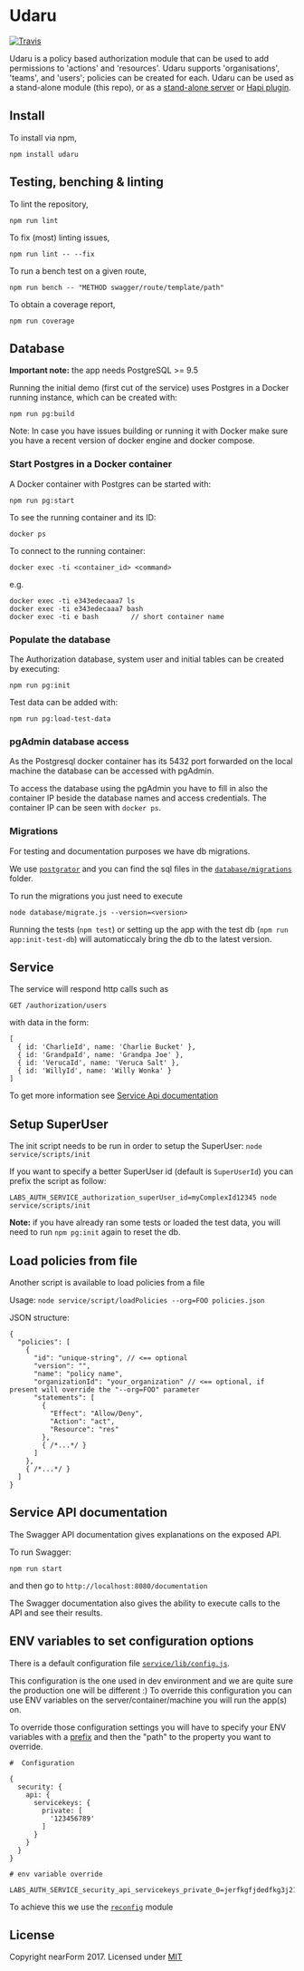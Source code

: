 # Udaru
[![Travis][BadgeTravis]][Travis]

Udaru is a policy based authorization module that can be used to add permissions to 'actions' and 
'resources'. Udaru supports 'organisations', 'teams', and 'users'; policies can be created for 
each. Udaru can be used as a stand-alone module (this repo), or as a [stand-alone server]() or 
[Hapi plugin]().

## Install
To install via npm,

```
npm install udaru
```

## Testing, benching & linting
To lint the repository,

```
npm run lint
```

To fix (most) linting issues,

```
npm run lint -- --fix
```

To run a bench test on a given route,

```
npm run bench -- "METHOD swagger/route/template/path"
```

To obtain a coverage report,

```
npm run coverage
```

## Database

**Important note:** the app needs PostgreSQL >= 9.5

Running the initial demo (first cut of the service) uses Postgres in a Docker running instance, which can be created with:

```
npm run pg:build
```

Note: In case you have issues building or running it with Docker make sure you have a recent version of docker engine and docker compose.

### Start Postgres in a Docker container

A Docker container with Postgres can be started with:
```
npm run pg:start
```

To see the running container and its ID:
```
docker ps
```

To connect to the running container:
```
docker exec -ti <container_id> <command>
```
e.g.
```
docker exec -ti e343edecaaa7 ls
docker exec -ti e343edecaaa7 bash
docker exec -ti e bash        // short container name
```

### Populate the database

The Authorization database, system user and initial tables
can be created by executing:

```
npm run pg:init
```

Test data can be added with:
```
npm run pg:load-test-data
```

### pgAdmin database access

As the Postgresql docker container has its 5432 port forwarded on the local machine the database can be accessed with pgAdmin.

To access the database using the pgAdmin you have to fill in also the container IP beside the database names and access credentials. The container IP can be seen with `docker ps`.

### Migrations

For testing and documentation purposes we have db migrations.

We use [`postgrator`](https://github.com/rickbergfalk/postgrator) and you can find the sql files in the [`database/migrations`](/database/migrations) folder.

To run the migrations you just need to execute

`node database/migrate.js --version=<version>`

Running the tests (`npm test`) or setting up the app with the test db (`npm run app:init-test-db`) will automaticcaly bring the db to the latest version.

## Service

The service will respond http calls such as

```
GET /authorization/users
```

with data in the form:

```
[
  { id: 'CharlieId', name: 'Charlie Bucket' },
  { id: 'GrandpaId', name: 'Grandpa Joe' },
  { id: 'VerucaId', name: 'Veruca Salt' },
  { id: 'WillyId', name: 'Willy Wonka' }
]
```

To get more information see [Service Api documentation](#service-api-documentation)

## Setup SuperUser

The init script needs to be run in order to setup the SuperUser: `node service/scripts/init`

If you want to specify a better SuperUser id (default is `SuperUserId`) you can prefix the script as follow:

```
LABS_AUTH_SERVICE_authorization_superUser_id=myComplexId12345 node service/scripts/init
```

**Note:** if you have already ran some tests or loaded the test data, you will need to run `npm pg:init` again to reset the db.

## Load policies from file

Another script is available to load policies from a file

Usage: `node service/script/loadPolicies --org=FOO policies.json`

JSON structure:

```
{
  "policies": [
    {
      "id": "unique-string", // <== optional
      "version": "",
      "name": "policy name",
      "organizationId": "your_organization" // <== optional, if present will override the "--org=FOO" parameter
      "statements": [
        {
          "Effect": "Allow/Deny",
          "Action": "act",
          "Resource": "res"
        },
        { /*...*/ }
      ]
    },
    { /*...*/ }
  ]
}
```

## Service API documentation

The Swagger API documentation gives explanations on the exposed API.

To run Swagger:

```
npm run start
```

and then go to `http://localhost:8080/documentation`

The Swagger documentation also gives the ability to execute calls to the API and see their results.



## ENV variables to set configuration options

There is a default configuration file [`service/lib/config.js`](https://github.com/nearform/labs-authorization/blob/master/src/lib/config.js).

This configuration is the one used in dev environment and we are quite sure the production one will be different :) To override this configuration you can use ENV variables on the server/container/machine you will run the app(s) on.

To override those configuration settings you will have to specify your ENV variables with a [prefix](https://github.com/nearform/labs-authorization/blob/master/src/lib/config.js#L29) and then the "path" to the property you want to override.

```
#  Configuration

{
  security: {
    api: {
      servicekeys: {
        private: [
          '123456789'
        ]
      }
    }
  }
}

# env variable override

LABS_AUTH_SERVICE_security_api_servicekeys_private_0=jerfkgfjdedfkg3j213i43u31jk2erwegjndf
```

To achieve this we use the [`reconfig`](https://github.com/namshi/reconfig) module


## License

Copyright nearForm 2017. Licensed under [MIT](/LICENSE)

[BadgeTravis]: https://travis-ci.org/nearform/labs-authorization.svg?branch=master
[Travis]: https://travis-ci.org/nearform/labs-authorization?branch=master